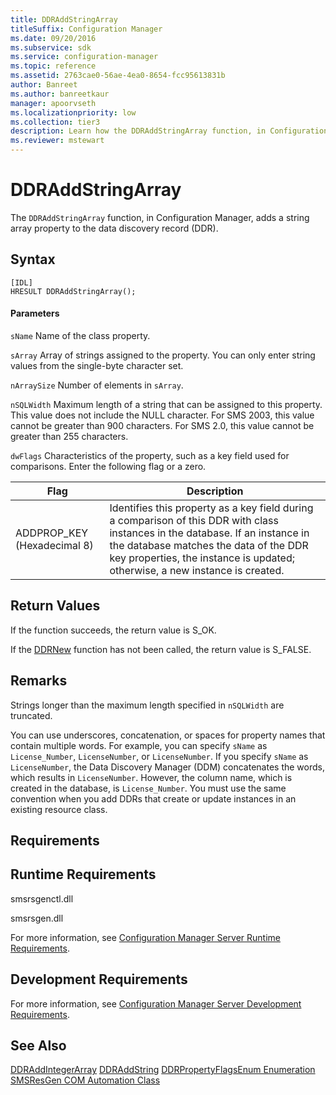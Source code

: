 ```yaml
---
title: DDRAddStringArray
titleSuffix: Configuration Manager
ms.date: 09/20/2016
ms.subservice: sdk
ms.service: configuration-manager
ms.topic: reference
ms.assetid: 2763cae0-56ae-4ea0-8654-fcc95613831b
author: Banreet
ms.author: banreetkaur
manager: apoorvseth
ms.localizationpriority: low
ms.collection: tier3
description: Learn how the DDRAddStringArray function, in Configuration Manager, adds a string array property to the data discovery record.
ms.reviewer: mstewart
---
```

# DDRAddStringArray
The `DDRAddStringArray` function, in Configuration Manager, adds a string array property to the data discovery record (DDR).

## Syntax

```
[IDL]
HRESULT DDRAddStringArray();
```

#### Parameters
 `sName`
 Name of the class property.

 `sArray`
 Array of strings assigned to the property. You can only enter string values from the single-byte character set.

 `nArraySize`
 Number of elements in `sArray`.

 `nSQLWidth`
 Maximum length of a string that can be assigned to this property. This value does not include the NULL character. For SMS 2003, this value cannot be greater than 900 characters. For SMS 2.0, this value cannot be greater than 255 characters.

 `dwFlags`
 Characteristics of the property, such as a key field used for comparisons. Enter the following flag or a zero.

|Flag|Description|
|----------|-----------------|
|ADDPROP_KEY (Hexadecimal 8)|Identifies this property as a key field during a comparison of this DDR with class instances in the database. If an instance in the database matches the data of the DDR key properties, the instance is updated; otherwise, a new instance is created.|

## Return Values
 If the function succeeds, the return value is S_OK.

 If the [DDRNew](../../../../../develop/reference/core/servers/configure/ddrnew.md) function has not been called, the return value is S_FALSE.

## Remarks
 Strings longer than the maximum length specified in `nSQLWidth` are truncated.

 You can use underscores, concatenation, or spaces for property names that contain multiple words. For example, you can specify `sName` as `License_Number`, `LicenseNumber`, or `LicenseNumber`. If you specify `sName` as `LicenseNumber`, the Data Discovery Manager (DDM) concatenates the words, which results in `LicenseNumber`. However, the column name, which is created in the database, is `License_Number`. You must use the same convention when you add DDRs that create or update instances in an existing resource class.

## Requirements

## Runtime Requirements
 smsrsgenctl.dll

 smsrsgen.dll

 For more information, see [Configuration Manager Server Runtime Requirements](../../../../../develop/core/reqs/server-runtime-requirements.md).

## Development Requirements
 For more information, see [Configuration Manager Server Development Requirements](../../../../../develop/core/reqs/server-development-requirements.md).

## See Also
 [DDRAddIntegerArray](../../../../../develop/reference/core/servers/configure/ddraddintegerarray.md)
 [DDRAddString](../../../../../develop/reference/core/servers/configure/ddraddstring.md)
 [DDRPropertyFlagsEnum Enumeration](../../../../../develop/reference/core/servers/configure/ddrpropertyflagsenum-enumeration.md)
 [SMSResGen COM Automation Class](../../../../../develop/reference/core/servers/configure/smsresgen-com-automation-class.md)
